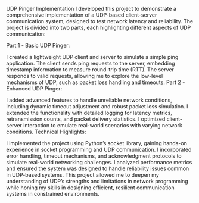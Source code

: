 UDP Pinger Implementation
I developed this project to demonstrate a comprehensive implementation of a UDP-based client-server communication system, designed to test network latency and reliability. The project is divided into two parts, each highlighting different aspects of UDP communication:

Part 1 - Basic UDP Pinger:

I created a lightweight UDP client and server to simulate a simple ping application.
The client sends ping requests to the server, embedding timestamp information to measure round-trip time (RTT).
The server responds to valid requests, allowing me to explore the low-level mechanisms of UDP, such as packet loss handling and timeouts.
Part 2 - Enhanced UDP Pinger:

I added advanced features to handle unreliable network conditions, including dynamic timeout adjustment and robust packet loss simulation.
I extended the functionality with detailed logging for latency metrics, retransmission counts, and packet delivery statistics.
I optimized client-server interaction to emulate real-world scenarios with varying network conditions.
Technical Highlights:

I implemented the project using Python’s socket library, gaining hands-on experience in socket programming and UDP communication.
I incorporated error handling, timeout mechanisms, and acknowledgment protocols to simulate real-world networking challenges.
I analyzed performance metrics and ensured the system was designed to handle reliability issues common in UDP-based systems.
This project allowed me to deepen my understanding of UDP’s strengths and limitations in network programming while honing my skills in designing efficient, resilient communication systems in constrained environments.
